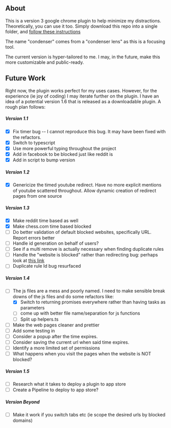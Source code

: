 ## About

This is a version 3 google chrome plugin to help minimize my distractions. Theoretically, you can use it too. Simply download this repo into a single folder, and [follow these instructions](https://developer.chrome.com/docs/extensions/get-started/tutorial/hello-world#load-unpacked)

The name "condenser" comes from a "condenser lens" as this is a focusing tool.

The current version is hyper-tailored to me. I may, in the future, make this more customizable and public-ready.

## Future Work
Right now, the plugin works perfect for my uses cases. However, for the experience (ie joy of coding) I may iterate further on the plugin. I have an idea of a potential version 1.6 that is released as a downloadable plugin. A rough plan follows:

##### Version 1.1
- [x] Fix timer bug -- I cannot reproduce this bug. It may have been fixed with the refactors.
- [x] Switch to typescript
- [x] Use more powerful typing throughout the project
- [x] Add in facebook to be blocked just like reddit is
- [x] Add in script to bump version

##### Version 1.2
- [x] Genericize the timed youtube redirect. Have no more explicit mentions of youtube scattered throughout. Allow dynamic creation of redirect pages from one source

##### Version 1.3
- [x] Make reddit time based as well
- [x] Make chess.com time based blocked
- [ ] Do better validation of default blocked websites, specifically URL. Report errors better
- [ ] Handle id generation on behalf of users?
- [ ] See if a multi remove is actually necessary when finding duplicate rules
- [ ] Handle the "website is blocked" rather than redirecting bug: perhaps look at [this link](https://stackoverflow.com/questions/38428586/open-chrome-extension-in-html)
- [ ] Duplicate rule Id bug resurfaced

##### Version 1.4
- [ ] The js files are a mess and poorly named. I need to make sensible break downs of the js files and do some refactors like:
    * [x] Switch to returning promises everywhere rather than having tasks as parameters
    * [ ] come up with better file name/separation for js functions
    * [ ] Split up helpers.ts
- [ ] Make the web pages cleaner and prettier
- [ ] Add some testing in
- [ ] Consider a popup after the time expires.
- [ ] Consider saving the current url when said time expires.
- [ ] Identify a more limited set of permissions
- [ ] What happens when you visit the pages when the website is NOT blocked?

##### Version 1.5
- [ ] Research what it takes to deploy a plugin to app store
- [ ] Create a Pipeline to deploy to app store?

##### Version Beyond
- [ ] Make it work if you switch tabs etc (ie scope the desired urls by blocked domains)





